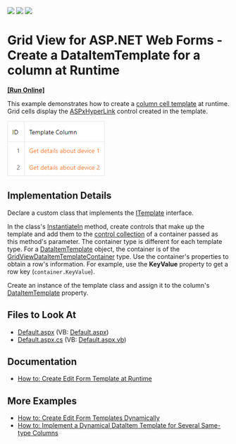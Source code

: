<!-- default badges list -->
![](https://img.shields.io/endpoint?url=https://codecentral.devexpress.com/api/v1/VersionRange/128538626/21.2.3%2B)
[![](https://img.shields.io/badge/Open_in_DevExpress_Support_Center-FF7200?style=flat-square&logo=DevExpress&logoColor=white)](https://supportcenter.devexpress.com/ticket/details/E293)
[![](https://img.shields.io/badge/📖_How_to_use_DevExpress_Examples-e9f6fc?style=flat-square)](https://docs.devexpress.com/GeneralInformation/403183)
<!-- default badges end -->

# Grid View for ASP.NET Web Forms - Create a DataItemTemplate for a column at Runtime
<!-- run online -->
**[[Run Online]](https://codecentral.devexpress.com/128538626/)**
<!-- run online end -->

This example demonstrates how to create a [column cell template](https://docs.devexpress.com/AspNet/DevExpress.Web.GridViewDataColumn.DataItemTemplate) at runtime. Grid cells display the [ASPxHyperLink](https://docs.devexpress.com/AspNet/DevExpress.Web.ASPxHyperLink) control created in the template.

![ASPxGridView-DataItemTemplate](ASPxGridView-DataItemTemplate.png)

## Implementation Details

Declare a custom class that implements the [ITemplate](https://docs.microsoft.com/en-us/dotnet/api/system.web.ui.itemplate) interface.

In the class's [InstantiateIn](https://docs.microsoft.com/ru-ru/dotnet/api/system.web.ui.itemplate.instantiatein) method, create controls that make up the template and add them to the [control collection](https://docs.microsoft.com/ru-ru/dotnet/api/system.windows.forms.control.controls) of a container passed as this method's parameter. The container type is different for each template type. For a [DataItemTemplate](https://docs.devexpress.com/AspNet/DevExpress.Web.GridViewDataColumn.DataItemTemplate) object, the container is of the [GridViewDataItemTemplateContainer](https://docs.devexpress.com/AspNet/DevExpress.Web.GridViewDataItemTemplateContainer) type. Use the container's properties to obtain a row's information. For example, use the **KeyValue** property to get a row key (`container.KeyValue`).

Create an instance of the template class and assign it to the column's [DataItemTemplate](https://docs.devexpress.com/AspNet/DevExpress.Web.GridViewDataColumn.DataItemTemplate) property.

## Files to Look At

- [Default.aspx](./CS/HyperlinkColumn/Default.aspx) (VB: [Default.aspx](./VB/HyperlinkColumn/Default.aspx))
- [Default.aspx.cs](./CS/HyperlinkColumn/Default.aspx.cs) (VB: [Default.aspx.vb](./VB/HyperlinkColumn/Default.aspx.vb))

## Documentation

- [How to: Create Edit Form Template at Runtime](https://docs.devexpress.com/AspNet/4341/components/grid-view/examples/how-to-create-edit-form-template-at-runtime)

## More Examples

- [How to: Create Edit Form Templates Dynamically](https://github.com/DevExpress-Examples/how-to-create-edit-form-templates-dynamically-e986)
- [How to: Implement a Dynamical DataItem Template for Several Same-type Columns](https://github.com/DevExpress-Examples/how-to-implement-a-dynamical-dataitem-template-for-several-same-type-columns-e4020)
